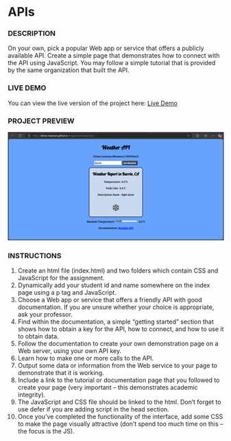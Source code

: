 # APIs 
### DESCRIPTION 
On your own, pick a popular Web app or service that offers a publicly available API. Create a
simple page that demonstrates how to connect with the API using JavaScript. You may follow a
simple tutorial that is provided by the same organization that built the API.

### LIVE DEMO
You can view the live version of the project here: [Live Demo](https://divine-mbamara.github.io/Assignment4-JavaScript/)

### PROJECT PREVIEW
![Project Preview](assignment4-javascript-preview.png)

### INSTRUCTIONS 
1. Create an html file (index.html) and two folders which contain CSS and JavaScript for the
assignment.
2. Dynamically add your student id and name somewhere on the index page using a p tag and
JavaScript.
3. Choose a Web app or service that offers a friendly API with good documentation. If you are
unsure whether your choice is appropriate, ask your professor.
4. Find within the documentation, a simple “getting started” section that shows how to obtain a
key for the API, how to connect, and how to use it to obtain data.
5. Follow the documentation to create your own demonstration page on a Web server, using your
own API key.
6. Learn how to make one or more calls to the API.
7. Output some data or information from the Web service to your page to demonstrate that it is
working.
8. Include a link to the tutorial or documentation page that you followed to create your page
(very important – this demonstrates academic integrity).
9. The JavaScript and CSS file should be linked to the html. Don’t forget to use defer if you are
adding script in the head section.
10. Once you’ve completed the functionality of the interface, add some CSS to make the page
visually attractive (don’t spend too much time on this – the focus is the JS). 
